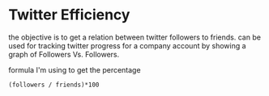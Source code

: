 # Twitter Efficiency

the objective is to get a relation between twitter followers to friends. can be used for tracking twitter progress for a company account by showing a graph of Followers Vs. Followers.

formula I'm using to get the percentage

```
(followers / friends)*100
```